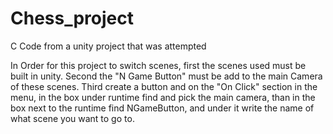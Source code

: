 # Chess_project
C Code from a unity project that was attempted 

In Order for this project to switch scenes, first the scenes used must be built in unity. Second the "N Game Button" must be add to the main 
Camera of these scenes. Third create a button and on the "On Click" section in the menu, in the box under runtime find and pick the
main camera, than in the box next to the runtime find NGameButton, and under it write the name of what scene you want to go to.


